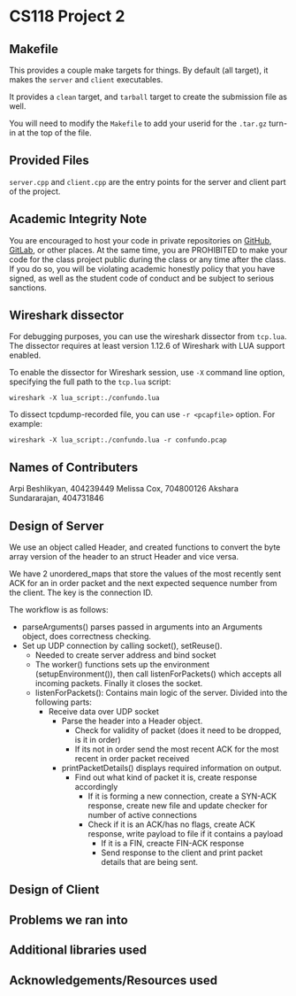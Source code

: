 # CS118 Project 2

## Makefile

This provides a couple make targets for things.
By default (all target), it makes the `server` and `client` executables.

It provides a `clean` target, and `tarball` target to create the submission file as well.

You will need to modify the `Makefile` to add your userid for the `.tar.gz` turn-in at the top of the file.

## Provided Files

`server.cpp` and `client.cpp` are the entry points for the server and client part of the project.

## Academic Integrity Note

You are encouraged to host your code in private repositories on [GitHub](https://github.com/), [GitLab](https://gitlab.com), or other places.  At the same time, you are PROHIBITED to make your code for the class project public during the class or any time after the class.  If you do so, you will be violating academic honestly policy that you have signed, as well as the student code of conduct and be subject to serious sanctions.

## Wireshark dissector

For debugging purposes, you can use the wireshark dissector from `tcp.lua`. The dissector requires
at least version 1.12.6 of Wireshark with LUA support enabled.

To enable the dissector for Wireshark session, use `-X` command line option, specifying the full
path to the `tcp.lua` script:

    wireshark -X lua_script:./confundo.lua

To dissect tcpdump-recorded file, you can use `-r <pcapfile>` option. For example:

    wireshark -X lua_script:./confundo.lua -r confundo.pcap

## Names of Contributers
Arpi Beshlikyan, 404239449
Melissa Cox, 704800126
Akshara Sundararajan, 404731846

## Design of Server

We use an object called Header, and created functions to convert the byte array version of the header to an struct Header and vice versa.

We have 2 unordered_maps that store the values of the most recently sent ACK for an in order packet and the next expected sequence number from the client. The key is the connection ID.

The workflow is as follows:
- parseArguments() parses passed in arguments into an Arguments object, does correctness checking.
- Set up UDP connection by calling socket(), setReuse().
  - Needed to create server address and bind socket
  - The worker() functions sets up the environment (setupEnvironment()), then call listenForPackets() which accepts all incoming packets. Finally it closes the socket.
  - listenForPackets(): Contains main logic of the server. Divided into the following parts:
    - Receive data over UDP socket
      - Parse the header into a Header object.
        - Check for validity of packet (does it need to be dropped, is it in order)
        - If its not in order send the most recent ACK for the most recent in order packet received
	  - printPacketDetails() displays required information on output.
	    - Find out what kind of packet it is, create response accordingly
	        - If it is forming a new connection, create a SYN-ACK response, create new file and update checker for number of active connections
		    - Check if it is an ACK/has no flags, create ACK response, write payload to file if it contains a payload
		        - If it is a FIN, creacte FIN-ACK response
			  - Send response to the client and print packet details that are being sent.

## Design of Client

## Problems we ran into

## Additional libraries used



## Acknowledgements/Resources used